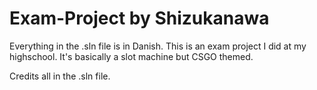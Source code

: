# Exam-Project by Shizukanawa
Everything in the .sln file is in Danish.
This is an exam project I did at my highschool. It's basically a slot machine but CSGO themed.

Credits all in the .sln file.
